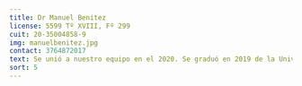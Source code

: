 ```yaml
---
title: Dr Manuel Benitez
license: 5599 Tº XVIII, Fº 299
cuit: 20-35004858-9
img: manuelbenitez.jpg
contact: 3764872017
text: Se unió a nuestro equipo en el 2020. Se graduó en 2019 de la Universidad Cuenca del Plata, donde obtuvo su título en Derecho. Desde entonces, ha trabajado arduamente para ofrecer asesoramiento legal de alta calidad, destacándose por su compromiso y dedicación.A lo largo de su trayectoria, ha demostrado una gran pasión por la justicia y los derechos humanos, contribuyendo significativamente a cada caso que ha manejado.
sort: 5
---
```


